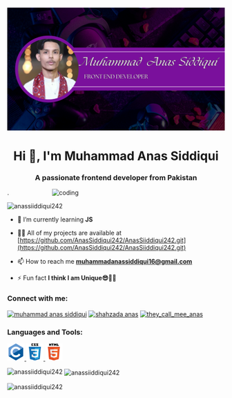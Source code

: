 ![logo](https://github.com/AnasSiddiqui242/AnasSiddiqui242/blob/main/Purple%20Modern%20Gaming%20Youtube%20Banner.png)
<h1 align="center">Hi 👋, I'm Muhammad Anas Siddiqui</h1>
<h3 align="center">A passionate frontend developer from Pakistan</h3>
.
<img align="right" alt="coding" width="400" src="https://user-images.githubusercontent.com/55389276/140866485-8fb1c876-9a8f-4d6a-98dc-08c4981eaf70.gif">

<p align="left"> <img src="https://komarev.com/ghpvc/?username=anassiiddiqui242&label=Profile%20views&color=0e75b6&style=flat" alt="anassiiddiqui242" /> </p>

- 🌱 I’m currently learning **JS**

- 👨‍💻 All of my projects are available at [https://github.com/AnasSiddiqui242/AnasSiiddiqui242.git](https://github.com/AnasSiddiqui242/AnasSiiddiqui242.git)

- 📫 How to reach me **muhammadanassiddiqui16@gmail.com**

- ⚡ Fun fact **I think I am Unique😎🦾🧠**

<h3 align="left">Connect with me:</h3>
<p align="left">
<a href="https://linkedin.com/in/muhammad anas siddiqui" target="blank"><img align="center" src="https://raw.githubusercontent.com/rahuldkjain/github-profile-readme-generator/master/src/images/icons/Social/linked-in-alt.svg" alt="muhammad anas siddiqui" height="30" width="40" /></a>
<a href="https://fb.com/shahzada anas" target="blank"><img align="center" src="https://raw.githubusercontent.com/rahuldkjain/github-profile-readme-generator/master/src/images/icons/Social/facebook.svg" alt="shahzada anas" height="30" width="40" /></a>
<a href="https://instagram.com/they_call_mee_anas" target="blank"><img align="center" src="https://raw.githubusercontent.com/rahuldkjain/github-profile-readme-generator/master/src/images/icons/Social/instagram.svg" alt="they_call_mee_anas" height="30" width="40" /></a>
</p>

<h3 align="left">Languages and Tools:</h3>
<p align="left"> <a href="https://www.cprogramming.com/" target="_blank" rel="noreferrer"> <img src="https://raw.githubusercontent.com/devicons/devicon/master/icons/c/c-original.svg" alt="c" width="40" height="40"/> </a> <a href="https://www.w3schools.com/css/" target="_blank" rel="noreferrer"> <img src="https://raw.githubusercontent.com/devicons/devicon/master/icons/css3/css3-original-wordmark.svg" alt="css3" width="40" height="40"/> </a> <a href="https://www.w3.org/html/" target="_blank" rel="noreferrer"> <img src="https://raw.githubusercontent.com/devicons/devicon/master/icons/html5/html5-original-wordmark.svg" alt="html5" width="40" height="40"/> </a> </p>

<p><img align="left" src="https://github-readme-stats.vercel.app/api/top-langs?username=anassiiddiqui242&show_icons=true&locale=en&layout=compact" alt="anassiiddiqui242" /></p>

<p>&nbsp;<img align="center" src="https://github-readme-stats.vercel.app/api?username=anassiiddiqui242&show_icons=true&locale=en" alt="anassiiddiqui242" /></p>

<p><img align="center" src="https://github-readme-streak-stats.herokuapp.com/?user=anassiiddiqui242&" alt="anassiiddiqui242" /></p>
